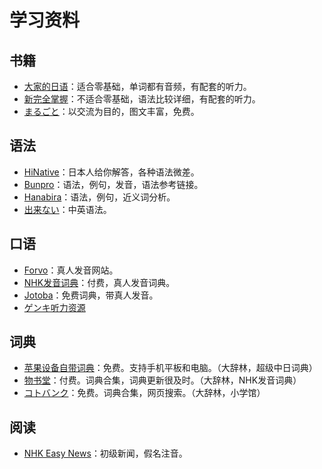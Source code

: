 # 学习资料

## 书籍

- [大家的日语](https://book.douban.com/subject/27069931/)：适合零基础，单词都有音频，有配套的听力。
- [新完全掌握](https://book.douban.com/subject/25768592/)：不适合零基础，语法比较详细，有配套的听力。
- [まるごと](https://marugoto.jpf.go.jp/)：以交流为目的，图文丰富，免费。

## 语法

- [HiNative](https://zh.hinative.com/)：日本人给你解答，各种语法微差。
- [Bunpro](https://bunpro.jp/grammar_points)：语法，例句，发音，语法参考链接。
- [Hanabira](https://hanabira.org/japanese/grammarlist)：语法，例句，近义词分析。
- [出来ない](https://japbase.neocities.org)：中英语法。

## 口语

- [Forvo](https://zh.forvo.com/languages/ja/)：真人发音网站。
- [NHK发音词典]()：付费，真人发音词典。
- [Jotoba](https://jotoba.de)：免费词典，带真人发音。
- [ゲンキ听力资源](https://genki.japantimes.co.jp/site/video/en/)

## 词典

- [苹果设备自带词典](https://support.apple.com/zh-cn/guide/dictionary/welcome/mac)：免费。支持手机平板和电脑。（大辞林，超级中日词典）
- [物书堂](https://apps.apple.com/hk/app/dictionaries/id1380563956)：付费。词典合集，词典更新很及时。（大辞林，NHK发音词典）
- [コトバンク](https://kotobank.jp/)：免费。词典合集，网页搜索。（大辞林，小学馆）

## 阅读

- [NHK Easy News](https://www3.nhk.or.jp/news/easy/)：初级新闻，假名注音。
